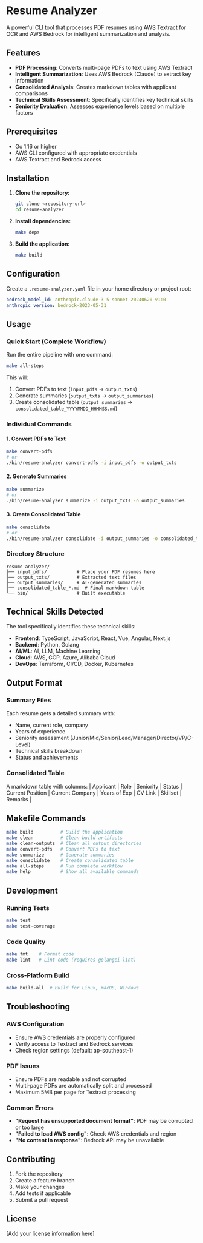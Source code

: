 # Resume Analyzer

A powerful CLI tool that processes PDF resumes using AWS Textract for OCR and AWS Bedrock for intelligent summarization and analysis.

## Features

- **PDF Processing**: Converts multi-page PDFs to text using AWS Textract
- **Intelligent Summarization**: Uses AWS Bedrock (Claude) to extract key information
- **Consolidated Analysis**: Creates markdown tables with applicant comparisons
- **Technical Skills Assessment**: Specifically identifies key technical skills
- **Seniority Evaluation**: Assesses experience levels based on multiple factors

## Prerequisites

- Go 1.16 or higher
- AWS CLI configured with appropriate credentials
- AWS Textract and Bedrock access

## Installation

1. **Clone the repository:**
   ```bash
   git clone <repository-url>
   cd resume-analyzer
   ```

2. **Install dependencies:**
   ```bash
   make deps
   ```

3. **Build the application:**
   ```bash
   make build
   ```

## Configuration

Create a `.resume-analyzer.yaml` file in your home directory or project root:

```yaml
bedrock_model_id: anthropic.claude-3-5-sonnet-20240620-v1:0
anthropic_version: bedrock-2023-05-31
```

## Usage

### Quick Start (Complete Workflow)

Run the entire pipeline with one command:

```bash
make all-steps
```

This will:
1. Convert PDFs to text (`input_pdfs` → `output_txts`)
2. Generate summaries (`output_txts` → `output_summaries`)
3. Create consolidated table (`output_summaries` → `consolidated_table_YYYYMMDD_HHMMSS.md`)

### Individual Commands

#### 1. Convert PDFs to Text
```bash
make convert-pdfs
# or
./bin/resume-analyzer convert-pdfs -i input_pdfs -o output_txts
```

#### 2. Generate Summaries
```bash
make summarize
# or
./bin/resume-analyzer summarize -i output_txts -o output_summaries
```

#### 3. Create Consolidated Table
```bash
make consolidate
# or
./bin/resume-analyzer consolidate -i output_summaries -o consolidated_table.md
```

### Directory Structure

```
resume-analyzer/
├── input_pdfs/           # Place your PDF resumes here
├── output_txts/          # Extracted text files
├── output_summaries/     # AI-generated summaries
├── consolidated_table_*.md  # Final markdown table
└── bin/                  # Built executable
```

## Technical Skills Detected

The tool specifically identifies these technical skills:

- **Frontend**: TypeScript, JavaScript, React, Vue, Angular, Next.js
- **Backend**: Python, Golang
- **AI/ML**: AI, LLM, Machine Learning
- **Cloud**: AWS, GCP, Azure, Alibaba Cloud
- **DevOps**: Terraform, CI/CD, Docker, Kubernetes

## Output Format

### Summary Files
Each resume gets a detailed summary with:
- Name, current role, company
- Years of experience
- Seniority assessment (Junior/Mid/Senior/Lead/Manager/Director/VP/C-Level)
- Technical skills breakdown
- Status and achievements

### Consolidated Table
A markdown table with columns:
| Applicant | Role | Seniority | Status | Current Position | Current Company | Years of Exp | CV Link | Skillset | Remarks |

## Makefile Commands

```bash
make build          # Build the application
make clean          # Clean build artifacts
make clean-outputs  # Clean all output directories
make convert-pdfs   # Convert PDFs to text
make summarize      # Generate summaries
make consolidate    # Create consolidated table
make all-steps      # Run complete workflow
make help           # Show all available commands
```

## Development

### Running Tests
```bash
make test
make test-coverage
```

### Code Quality
```bash
make fmt    # Format code
make lint   # Lint code (requires golangci-lint)
```

### Cross-Platform Build
```bash
make build-all  # Build for Linux, macOS, Windows
```

## Troubleshooting

### AWS Configuration
- Ensure AWS credentials are properly configured
- Verify access to Textract and Bedrock services
- Check region settings (default: ap-southeast-1)

### PDF Issues
- Ensure PDFs are readable and not corrupted
- Multi-page PDFs are automatically split and processed
- Maximum 5MB per page for Textract processing

### Common Errors
- **"Request has unsupported document format"**: PDF may be corrupted or too large
- **"Failed to load AWS config"**: Check AWS credentials and region
- **"No content in response"**: Bedrock API may be unavailable

## Contributing

1. Fork the repository
2. Create a feature branch
3. Make your changes
4. Add tests if applicable
5. Submit a pull request

## License

[Add your license information here] 